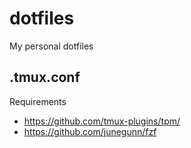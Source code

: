 # dotfiles

My personal dotfiles

## .tmux.conf

Requirements
- https://github.com/tmux-plugins/tpm/
- https://github.com/junegunn/fzf
